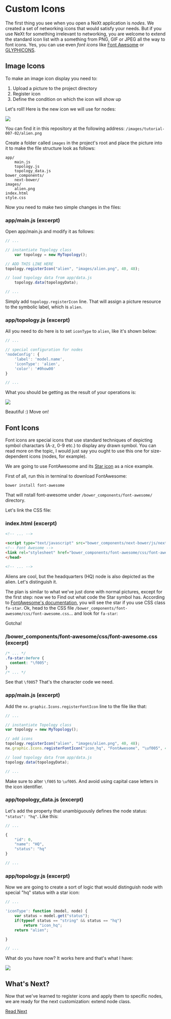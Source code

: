 # Custom Icons

The first thing you see when you open a NeXt application is *nodes*. We created a set of networking icons that would satisfy your needs. But if you use NeXt for something irrelevant to networking, you are welcome to extend the standard icon list with a something from PNG, GIF or JPEG all the way to font icons. Yes, you can use even *font icons* like [Font Awesome](http://fontawesome.io) or [GLYPHICONS](http://glyphicons.com).

## Image Icons

To make an image icon display you need to:

1. Upload a picture to the project directory
2. Register icon
3. Define the condition on which the icon will show up

Let's roll! Here is the new icon we will use for nodes:

![](../../images/tutorial-007-02/alien.png)

You can find it in this repository at the following address: ```/images/tutorial-007-02/alien.png```

Create a folder called ```images``` in the project's root and place the picture into it to make the file structure look as follows:

```
app/
	main.js
	topology.js
	topology_data.js
bower_components/
	next-bower/
images/
	alien.png
index.html
style.css
```

Now you need to make two simple changes in the files:

### app/main.js (excerpt)

Open app/main.js and modify it as follows:

```JavaScript
// ...

// instantiate Topology class
	var topology = new MyTopology();

// ADD THIS LINE HERE
topology.registerIcon("alien", "images/alien.png", 40, 48);

// load topology data from app/data.js
	topology.data(topologyData);

// ...

```

Simply add ```topology.registerIcon``` line. That will assign a picture resource to the symbolic label, which is ```alien```.

### app/topology.js (excerpt)

All you need to do here is to set ```iconType``` to ```alien```, like it's shown below:

```JavaScript
// ...

// special configuration for nodes
'nodeConfig': {
	'label': 'model.name',
	'iconType': 'alien',
	'color': '#0how00'
}

// ...
```

What you should be getting as the result of your operations is:

![](../../images/tutorial-007-02/topology-aliens.png)

Beautiful :) Move on!

## Font Icons
Font icons are special icons that use standard techniques of depicting symbol charactars (A-z, 0-9 etc.) to display any drawn symbol. You can read more on the topic, I would just say you ought to use this one for size-dependent icons (nodes, for example). 

We are going to use FontAwesome and its [Star icon](http://fontawesome.io/icon/star/) as a nice example.

First of all, run this in terminal to download FontAwesome:

```
bower install font-awesome
```

That will nstall font-awesome under ```/bower_components/font-awesome/``` directory.

Let's link the CSS file:

### index.html (excerpt)

```HTML
<!-- ... -->

<script type="text/javascript" src="bower_components/next-bower/js/next.min.js"></script>
<!-- Font Awesome -->
<link rel="stylesheet" href="bower_components/font-awesome/css/font-awesome.min.css">
</head>

<!-- ... -->
```

Aliens are cool, but the headquarters (HQ) node is also depicted as the alien. Let's distinguish it.

The plan is similar to what we've just done with normal pictures, except for the first step: now we to Find out what code the Star symbol has. According to [FontAwesome's documentation](http://fontawesome.io/icon/star/), you will see the star if you use CSS class ```fa-star```. Ok, head to the CSS file ```/bower_components/font-awesome/css/font-awesome.css```... and look for ```fa-star```:

Gotcha!

### /bower_components/font-awesome/css/font-awesome.css (excerpt)

```CSS
/* ... */
.fa-star:before {
  content: "\f005";
}
/* ... */
```

See that ```\f005```? That's the character code we need.


### app/main.js (excerpt)

Add the ```nx.graphic.Icons.registerFontIcon``` line to the file like that:

```JavaScript
// ...

// instantiate Topology class
var topology = new MyTopology();

// add icons
topology.registerIcon("alien", "images/alien.png", 40, 48);
nx.graphic.Icons.registerFontIcon("icon_hq", "FontAwesome", "\uf005", 48);

// load topology data from app/data.js
topology.data(topologyData);

// ...
```

Make sure to alter ```\f005``` to ```\uf005```. And avoid using capital case letters in the icon identifier.

### app/topology_data.js (excerpt)
Let's add the property that unambiguously defines the node status: ```"status": "hq"```. Like this:

```JavaScript
// ...

{
	"id": 0,
	"name": "HQ",
	"status": "hq"
}

// ...
```

### app/topology.js (excerpt)
Now we are going to create a sort of logic that would distinguish node with special "hq" status with a star icon:

```JavaScript
// ...

'iconType': function (model, node) {
	var status = model.get("status");
	if(typeof status == "string" && status == "hq")
		return "icon_hq";
	return "alien";

}

// ...

```

What do you have now? It works here and that's what I have:

![](../../images/tutorial-007-02/aliens_star.png)

## What's Next?
Now that we've learned to register icons and apply them to specific nodes, we are ready for the next customization: extend node class.

[Read Next](./letsplay-03.md)
